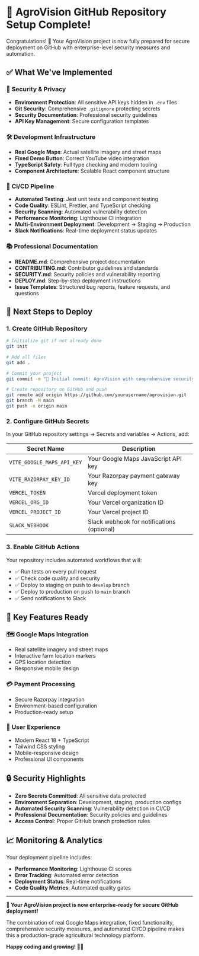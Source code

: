 # 🎯 AgroVision GitHub Repository Setup Complete! 

Congratulations! 🎉 Your AgroVision project is now fully prepared for secure deployment on GitHub with enterprise-level security measures and automation.

## ✅ What We've Implemented

### 🔐 **Security & Privacy**
- **Environment Protection**: All sensitive API keys hidden in `.env` files
- **Git Security**: Comprehensive `.gitignore` protecting secrets
- **Security Documentation**: Professional security guidelines
- **API Key Management**: Secure configuration templates

### 🛠️ **Development Infrastructure**
- **Real Google Maps**: Actual satellite imagery and street maps
- **Fixed Demo Button**: Correct YouTube video integration
- **TypeScript Safety**: Full type checking and modern tooling
- **Component Architecture**: Scalable React component structure

### 🚀 **CI/CD Pipeline**
- **Automated Testing**: Jest unit tests and component testing
- **Code Quality**: ESLint, Prettier, and TypeScript checking
- **Security Scanning**: Automated vulnerability detection
- **Performance Monitoring**: Lighthouse CI integration
- **Multi-Environment Deployment**: Development → Staging → Production
- **Slack Notifications**: Real-time deployment status updates

### 📚 **Professional Documentation**
- **README.md**: Comprehensive project documentation
- **CONTRIBUTING.md**: Contributor guidelines and standards
- **SECURITY.md**: Security policies and vulnerability reporting
- **DEPLOY.md**: Step-by-step deployment instructions
- **Issue Templates**: Structured bug reports, feature requests, and questions

## 🚀 Next Steps to Deploy

### 1. **Create GitHub Repository**
```bash
# Initialize git if not already done
git init

# Add all files
git add .

# Commit your project
git commit -m "🎉 Initial commit: AgroVision with comprehensive security setup"

# Create repository on GitHub and push
git remote add origin https://github.com/yourusername/agrovision.git
git branch -M main
git push -u origin main
```

### 2. **Configure GitHub Secrets**
In your GitHub repository settings → Secrets and variables → Actions, add:

| Secret Name | Description |
|-------------|-------------|
| `VITE_GOOGLE_MAPS_API_KEY` | Your Google Maps JavaScript API key |
| `VITE_RAZORPAY_KEY_ID` | Your Razorpay payment gateway key |
| `VERCEL_TOKEN` | Vercel deployment token |
| `VERCEL_ORG_ID` | Your Vercel organization ID |
| `VERCEL_PROJECT_ID` | Your Vercel project ID |
| `SLACK_WEBHOOK` | Slack webhook for notifications (optional) |

### 3. **Enable GitHub Actions**
Your repository includes automated workflows that will:
- ✅ Run tests on every pull request
- ✅ Check code quality and security
- ✅ Deploy to staging on push to `develop` branch
- ✅ Deploy to production on push to `main` branch
- ✅ Send notifications to Slack

## 🎯 Key Features Ready

### 🗺️ **Google Maps Integration**
- Real satellite imagery and street maps
- Interactive farm location markers
- GPS location detection
- Responsive mobile design

### 💳 **Payment Processing**
- Secure Razorpay integration
- Environment-based configuration
- Production-ready setup

### 📱 **User Experience**
- Modern React 18 + TypeScript
- Tailwind CSS styling
- Mobile-responsive design
- Professional UI components

## 🔒 Security Highlights

- **Zero Secrets Committed**: All sensitive data protected
- **Environment Separation**: Development, staging, production configs
- **Automated Security Scanning**: Vulnerability detection in CI/CD
- **Professional Documentation**: Security policies and guidelines
- **Access Control**: Proper GitHub branch protection rules

## 📈 Monitoring & Analytics

Your deployment pipeline includes:
- **Performance Monitoring**: Lighthouse CI scores
- **Error Tracking**: Automated error detection
- **Deployment Status**: Real-time notifications
- **Code Quality Metrics**: Automated quality gates

---

**🌱 Your AgroVision project is now enterprise-ready for secure GitHub deployment!** 

The combination of real Google Maps integration, fixed functionality, comprehensive security measures, and automated CI/CD pipeline makes this a production-grade agricultural technology platform.

**Happy coding and growing! 🚜🌾**